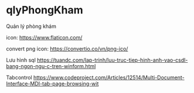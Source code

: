 # qlyPhongKham
Quản lý phòng khám

icon: https://www.flaticon.com/

convert png icon: https://convertio.co/vn/png-ico/

Lưu hình sql https://tuandc.com/lap-trinh/luu-truc-tiep-hinh-anh-vao-csdl-bang-ngon-ngu-c-tren-winform.html

Tabcontrol https://www.codeproject.com/Articles/12514/Multi-Document-Interface-MDI-tab-page-browsing-wit
